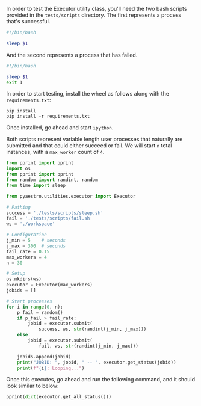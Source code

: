 In order to test the Executor utility class, you'll need the two bash 
scripts provided in the `tests/scripts` directory.
The first represents a process that's successful.

```bash
#!/bin/bash

sleep $1
```

And the second represents a process that has failed.

```bash
#!/bin/bash

sleep $1
exit 1
```

In order to start testing, install the wheel as follows along with the
`requirements.txt`:
```
pip install 
pip install -r requirements.txt
```

Once installed, go ahead and start `ipython`.

Both scripts represent variable length user processes that naturally are 
submitted and that could either succeed or fail. We will start `n` total
instances, with a `max_worker` count of `4`.

```python
from pprint import pprint
import os
from pprint import pprint
from random import randint, random
from time import sleep 

from pyaestro.utilities.executor import Executor

# Pathing
success = './tests/scripts/sleep.sh'
fail = './tests/scripts/fail.sh'
ws = './workspace'

# Configuration
j_min = 5    # seconds
j_max = 300  # seconds
fail_rate = 0.15
max_workers = 4
n = 30

# Setup
os.mkdirs(ws)
executor = Executor(max_workers) 
jobids = []

# Start processes
for i in range(0, n):
    p_fail = random()
    if p_fail > fail_rate:
        jobid = executor.submit(
            success, ws, str(randint(j_min, j_max))) 
    else:
        jobid = executor.submit(
            fail, ws, str(randint(j_min, j_max)))

    jobids.append(jobid)
    print("JOBID: ", jobid, " -- ", executor.get_status(jobid)) 
    print(f"{i}: Looping...")
```

Once this executes, go ahead and run the following command, and it 
should look similar to below:

```python
pprint(dict(executor.get_all_status()))

```